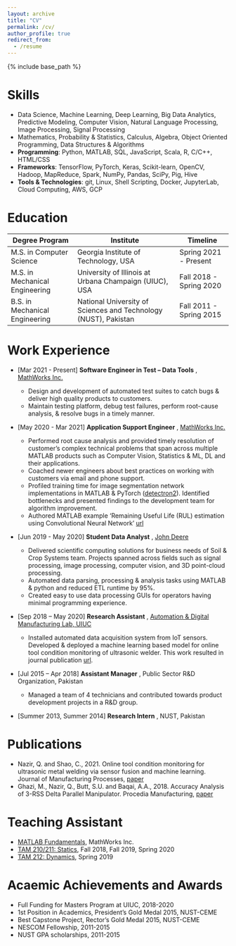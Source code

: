```yaml
---
layout: archive
title: "CV"
permalink: /cv/
author_profile: true
redirect_from:
  - /resume
---
```


{% include base_path %}

Skills
======
* Data Science, Machine Learning, Deep Learning, Big Data Analytics, Predictive Modeling, Computer Vision, Natural Language Processing, Image Processing, Signal Processing
* Mathematics, Probability & Statistics, Calculus, Algebra, Object Oriented Programming, Data Structures & Algorithms
* **Programming**: Python, MATLAB, SQL, JavaScript, Scala, R, C/C++, HTML/CSS
* **Frameworks**: TensorFlow, PyTorch, Keras, Scikit-learn, OpenCV, Hadoop, MapReduce, Spark, NumPy, Pandas, SciPy, Pig, Hive
* **Tools & Technologies**: git, Linux, Shell Scripting, Docker, JupyterLab, Cloud Computing, AWS, GCP

Education
======

| Degree Program                 	| Institute                                                       	| Timeline                	|
|--------------------------------	|-----------------------------------------------------------------	|-------------------------	|
| M.S. in Computer Science       	| Georgia Institute of Technology, USA                            	| Spring 2021 - Present   	|
| M.S. in Mechanical Engineering 	| University of Illinois at Urbana Champaign (UIUC), USA          	| Fall 2018 - Spring 2020 	|
| B.S. in Mechanical Engineering 	| National University of Sciences and Technology (NUST), Pakistan 	| Fall 2011 - Spring 2015 	|

Work Experience
======

* [Mar 2021 - Present] **Software Engineer in Test – Data Tools** , [MathWorks Inc.](https://www.mathworks.com/)
  *	Design and development of automated test suites to catch bugs & deliver high quality products to customers. 
  *	Maintain testing platform, debug test failures, perform root-cause analysis, & resolve bugs in a timely manner.
* [May 2020 - Mar 2021] **Application Support Engineer** , [MathWorks Inc.](https://www.mathworks.com/)
  * Performed root cause analysis and provided timely resolution of customer’s complex technical problems that span across multiple MATLAB products such as Computer Vision, Statistics & ML, DL and their applications.
  * Coached newer engineers about best practices on working with customers via email and phone support. 
  * Profiled training time for image segmentation network implementations in MATLAB & PyTorch ([detectron2](https://github.com/facebookresearch/detectron2)). Identified bottlenecks and presented findings to the development team for algorithm improvement. 
  * Authored MATLAB example ‘Remaining Useful Life (RUL) estimation using Convolutional Neural Network’ [url](https://www.mathworks.com/help//predmaint/ug/remaining-useful-life-estimation-using-convolutional-neural-network.html)

*  [Jun 2019 - May 2020] **Student Data Analyst** , [John Deere](https://www.deere.com/en/)
    *  Delivered scientific computing solutions for business needs of Soil & Crop Systems team. Projects spanned across fields such as signal processing, image processing, computer vision, and 3D point-cloud processing. 
    *  Automated data parsing, processing & analysis tasks using MATLAB & python and reduced ETL runtime by 95%.
    *  Created easy to use data processing GUIs for operators having minimal programming experience.

* [Sep 2018 – May 2020] **Research Assistant** , [Automation & Digital Manufacturing Lab, UIUC](https://shaolab.mechse.illinois.edu/)
  * Installed automated data acquisition system from IoT sensors. Developed & deployed a machine learning based model for online tool condition monitoring of ultrasonic welder. This work resulted in journal publication [url](https://www.sciencedirect.com/science/article/abs/pii/S1526612520308860). 

* [Jul 2015 – Apr 2018] **Assistant Manager** , Public Sector R&D Organization, Pakistan
  * Managed a team of 4 technicians and contributed towards product development projects in a R&D group.

* [Summer 2013, Summer 2014] **Research Intern** , NUST, Pakistan

Publications
======
* Nazir, Q. and Shao, C., 2021. Online tool condition monitoring for ultrasonic metal welding via sensor fusion and machine learning. Journal of Manufacturing Processes, [paper](https://www.sciencedirect.com/science/article/abs/pii/S1526612520308860)
* Ghazi, M., Nazir, Q., Butt, S.U. and Baqai, A.A., 2018. Accuracy Analysis of 3-RSS Delta Parallel Manipulator. Procedia Manufacturing, [paper](https://www.sciencedirect.com/science/article/pii/S2351978918311491)
  
Teaching Assistant
======
* [MATLAB Fundamentals](https://www.mathworks.com/learn/online-courses/matlab-fundamentals.html), MathWorks Inc.
* [TAM 210/211: Statics](https://courses.grainger.illinois.edu/tam210/sp2021/), Fall 2018, Fall 2019, Spring 2020
* [TAM 212: Dynamics](https://courses.grainger.illinois.edu/tam212/sp2021/), Spring 2019
  
 Acaemic Achievements and Awards
======
* Full Funding for Masters Program at UIUC, 2018-2020
* 1st Position in Academics, President’s Gold Medal 2015, NUST-CEME
* Best Capstone Project, Rector’s Gold Medal 2015, NUST-CEME
* NESCOM Fellowship, 2011-2015
* NUST GPA scholarships, 2011-2015
